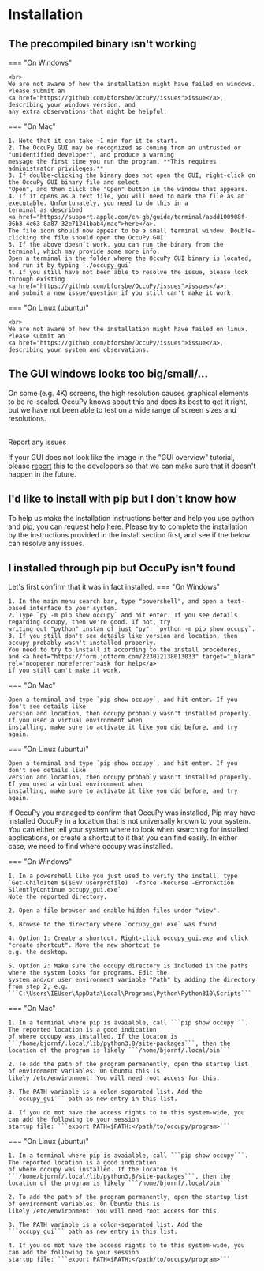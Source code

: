 # Installation

## The precompiled binary isn't working 

=== "On Windows"

    <br>
    We are not aware of how the installation might have failed on windows. Please submit an 
    <a href="https://github.com/bforsbe/OccuPy/issues">issue</a>, describing your windows version, and 
    any extra observations that might be helpful. 

=== "On Mac"

    1. Note that it can take ~1 min for it to start.
    2. The OccuPy GUI may be recognized as coming from an untrusted or "unidentified developer", and produce a warning 
    message the first time you run the program. **This requires administrator privileges.**
    3. If doulbe-clicking the binary does not open the GUI, right-click on the OccuPy GUI binary file and select 
    "Open", and then click the "Open" button in the window that appears.
    4. If it opens as a text file, you will need to mark the file as an executable. Unfortunately, you need to do this in a 
    terminal as described 
    <a href="https://support.apple.com/en-gb/guide/terminal/apdd100908f-06b3-4e63-8a87-32e71241bab4/mac">here</a>.
    The file icon should now appear to be a small terminal window. Double-clicking the file should open the OccuPy GUI. 
    3. If the above doesn’t work, you can run the binary from the terminal, which may provide some more info.
    Open a terminal in the folder where the OccuPy GUI binary is located, and run it by typing `./occupy_gui`
    4. If you still have not been able to resolve the issue, please look through existing 
    <a href="https://github.com/bforsbe/OccuPy/issues">issues</a>, 
    and submit a new issue/question if you still can't make it work.

=== "On Linux (ubuntu)"

    <br>
    We are not aware of how the installation might have failed on linux. Please submit an 
    <a href="https://github.com/bforsbe/OccuPy/issues">issue</a>, describing your system and observations.

## The GUI windows looks too big/small/...

On some (e.g. 4K) screens, the high resolution causes graphical elements to be re-scaled. OccuPy knows about this 
and does its best to get it right, but we have not been able to test on a wide range of screen sizes and resolutions.  
<br>
<div class="admonition bug">
<p class="admonition-title">Report any issues</p>
<p>
If your GUI does not look like the image in the "GUI overview" tutorial, please 
<a href="https://github.com/bforsbe/OccuPy/issues">report</a> this to the developers so that we can make sure 
that it doesn't happen in the future.
</p>
</div>


## I'd like to install with pip but I don't know how
To help us make the installation instructions better and help you use python and pip, you can request help 
<a href="https://form.jotform.com/223012138013033" target="_blank" rel="noopener noreferrer">here</a>. 
Please try to complete the installation by the instructions
provided in the install section first, and see if the below can resolve any issues. 

## I installed through pip but OccuPy isn't found
Let's first confirm that it was in fact installed. 
=== "On Windows"

    1. In the main menu search bar, type "powershell", and open a text-based interface to your system. 
    2. Type `py -m pip show occupy` and hit enter. If you see details regarding occupy, then we're good. If not, try 
    writing out "python" instan of just "py": `python -m pip show occupy`. 
    3. If you still don't see details like version and location, then occupy probably wasn't installed properly.
    You need to try to install it according to the install procedures, 
    and <a href="https://form.jotform.com/223012138013033" target="_blank" rel="noopener noreferrer">ask for help</a>
    if you still can't make it work. 

=== "On Mac"
    
    Open a terminal and type `pip show occupy`, and hit enter. If you don't see details like 
    version and location, then occupy probably wasn't installed properly. If you used a virtual environment when 
    installing, make sure to activate it like you did before, and try again.

=== "On Linux (ubuntu)"
    
    Open a terminal and type `pip show occupy`, and hit enter. If you don't see details like 
    version and location, then occupy probably wasn't installed properly. If you used a virtual environment when 
    installing, make sure to activate it like you did before, and try again.

If OccuPy you managed to confirm that OccuPy was installed, Pip may have installed OccuPy in a location that is 
not universally known to your system.
You can either tell your system where to look when searching for installed applications, or 
create a shortcut to it that you can find easily. 
In either case, we need to find where occupy was installed.

=== "On Windows"

    1. In a powershell like you just used to verify the install, type 
    `Get-ChildItem $($ENV:userprofile)  -force -Recurse -ErrorAction SilentlyContinue occupy_gui.exe`
    Note the reported directory. 

    2. Open a file browser and enable hidden files under "view".

    3. Browse to the directory where `occupy_gui.exe` was found. 

    4. Option 1: Create a shortcut. Right-click occupy_gui.exe and click "create shortcut". Move the new shortcut to 
    e.g. the desktop.  
    
    5. Option 2: Make sure the occupy directory is included in the paths where the system looks for programs. Edit the 
    system and/or user environment variable "Path" by adding the directory from step 2, e.g. 
    ```C:\Users\IEUser\AppData\Local\Programs\Python\Python310\Scripts```

=== "On Mac"
    
    1. In a terminal where pip is avaialble, call ```pip show occupy```. The reported location is a good indication 
    of where occupy was installed. If the locaton is ```/home/bjornf/.local/lib/python3.8/site-packages```, then the 
    location of the program is likely ```/home/bjornf/.local/bin```

    2. To add the path of the program permanently, open the startup list of environment variables. On Ubuntu this is 
    likely /etc/environment. You will need root access for this.

    3. The PATH variable is a colon-separated list. Add the ```occupy_gui``` path as new entry in this list.

    4. If you do mot have the access rights to to this system-wide, you can add the following to your session 
    startup file: ```export PATH=$PATH:</path/to/occupy/program>```

=== "On Linux (ubuntu)"
    
    1. In a terminal where pip is avaialble, call ```pip show occupy```. The reported location is a good indication 
    of where occupy was installed. If the locaton is ```/home/bjornf/.local/lib/python3.8/site-packages```, then the 
    location of the program is likely ```/home/bjornf/.local/bin```

    2. To add the path of the program permanently, open the startup list of environment variables. On Ubuntu this is 
    likely /etc/environment. You will need root access for this.

    3. The PATH variable is a colon-separated list. Add the ```occupy_gui``` path as new entry in this list.

    4. If you do mot have the access rights to to this system-wide, you can add the following to your session 
    startup file: ```export PATH=$PATH:</path/to/occupy/program>```